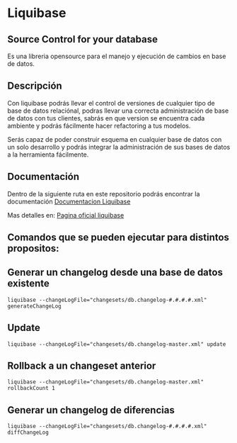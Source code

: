 # Liquibase
## Source Control for your database

Es una libreria opensource para el manejo y ejecución de cambios en base de datos.

## Descripción
Con liquibase podrás llevar el control de versiones de cualquier tipo de base de datos relaciónal, podras llevar una correcta administración de base de datos con tus clientes, sabrás en que version se encuentra cada ambiente y podrás fácilmente hacer refactoring a tus modelos.

Serás capaz de poder construir esquema en cualquier base de datos con un solo desarrollo y podrás integrar la administración de sus bases de datos a la herramienta fácilmente.

## Documentación

Dentro de la siguiente ruta en este repositorio podrás encontrar la documentación
[Documentacion Liquibase](https://github.com/IngJavierR/liquibase/blob/master/documentacion)

Mas detalles en: 
[Pagina oficial liquibase](http://www.liquibase.org/)

## Comandos que se pueden ejecutar para distintos propositos:

## Generar un changelog desde una base de datos existente

    liquibase --changeLogFile="changesets/db.changelog-#.#.#.#.xml" generateChangeLog

## Update

    liquibase --changeLogFile="changesets/db.changelog-master.xml" update

## Rollback a un changeset anterior

    liquibase --changeLogFile="changesets/db.changelog-master.xml" rollbackCount 1

## Generar un changelog de diferencias

    liquibase --changeLogFile="changesets/db.changelog-#.#.#.#.xml" diffChangeLog
